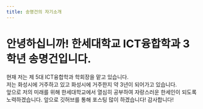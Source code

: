 ```yaml
---
title: 송명건의 자기소개
---
```


# 안녕하십니까! 한세대학교 ICT융합학과 3학년 송명건입니다.   

현재 저는 제 5대 ICT융합학과 학회장을 맡고 있습니다.   
저는 화성시에 거주하고 있고 화성시에 거주한지 약 3년이 되어가고 있습니다.   
앞으로 저의 미래를 위해 한세대학교에서 열심히 공부하여 자랑스러운 한세인이 되도록 노력하겠습니다.
앞으로 깃허브를 통해 포스팅 많이 하겠습니다!
감사합니다!
